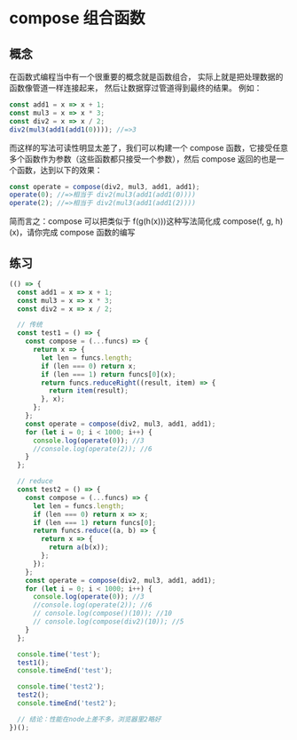 # compose 组合函数

## 概念

在函数式编程当中有一个很重要的概念就是函数组合， 实际上就是把处理数据的函数像管道一样连接起来， 然后让数据穿过管道得到最终的结果。 例如：

```js
const add1 = x => x + 1;
const mul3 = x => x * 3;
const div2 = x => x / 2;
div2(mul3(add1(add1(0)))); //=>3
```

而这样的写法可读性明显太差了，我们可以构建一个 compose 函数，它接受任意多个函数作为参数（这些函数都只接受一个参数），然后 compose 返回的也是一个函数，达到以下的效果：

```js
const operate = compose(div2, mul3, add1, add1);
operate(0); //=>相当于 div2(mul3(add1(add1(0))))
operate(2); //=>相当于 div2(mul3(add1(add1(2))))
```

简而言之：compose 可以把类似于 f(g(h(x)))这种写法简化成 compose(f, g, h)(x)，请你完成 compose 函数的编写

## 练习

```js
(() => {
  const add1 = x => x + 1;
  const mul3 = x => x * 3;
  const div2 = x => x / 2;

  // 传统
  const test1 = () => {
    const compose = (...funcs) => {
      return x => {
        let len = funcs.length;
        if (len === 0) return x;
        if (len === 1) return funcs[0](x);
        return funcs.reduceRight((result, item) => {
          return item(result);
        }, x);
      };
    };
    const operate = compose(div2, mul3, add1, add1);
    for (let i = 0; i < 1000; i++) {
      console.log(operate(0)); //3
      //console.log(operate(2)); //6
    }
  };

  // reduce
  const test2 = () => {
    const compose = (...funcs) => {
      let len = funcs.length;
      if (len === 0) return x => x;
      if (len === 1) return funcs[0];
      return funcs.reduce((a, b) => {
        return x => {
          return a(b(x));
        };
      });
    };
    const operate = compose(div2, mul3, add1, add1);
    for (let i = 0; i < 1000; i++) {
      console.log(operate(0)); //3
      //console.log(operate(2)); //6
      // console.log(compose()(10)); //10
      // console.log(compose(div2)(10)); //5
    }
  };

  console.time('test');
  test1();
  console.timeEnd('test');

  console.time('test2');
  test2();
  console.timeEnd('test2');

  // 结论：性能在node上差不多，浏览器里2略好
})();
```
